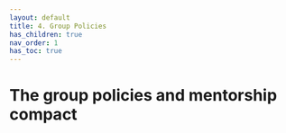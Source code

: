 ```yaml
---
layout: default
title: 4. Group Policies
has_children: true
nav_order: 1
has_toc: true
---
```


# The group policies and mentorship compact